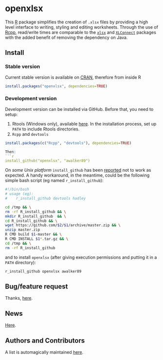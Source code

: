 openxlsx
========
This [R](http://www.r-project.org/) package simplifies the
creation of `.xlsx` files by providing 
a high level interface to writing, styling and editing
worksheets. Through the use of [Rcpp](http://www.rcpp.org/),
read/write times are comparable to the
[`xlsx`](http://cran.r-project.org/web/packages/xlsx/index.html)
and
[`XLConnect`](http://cran.r-project.org/web/packages/XLConnect)
packages with the added benefit of removing the dependency on
Java. 

## Install


### Stable version
Current stable version is available on
[CRAN](http://cran.r-project.org/), therefore from 
inside R
```r
install.packages("openxlsx", dependencies=TRUE)
```

### Development version
Development version can be installed via GitHub. Before that, you
need to setup:

1. Rtools (Windows only), available
[here](http://cran.r-project.org/bin/windows/Rtools/). In the
installation process, set up `PATH` to include Rtools directories.
2. `Rcpp` and `devtools` 
```R
install.packages(c("Rcpp", "devtools"), dependencies=TRUE)

Then:
```r
install_github("openxlsx", "awalker89")
```
On *some Unix platform* `install_github` has been [reported](https://github.com/hadley/devtools/issues/467) not to
work as expected. A handy workaround, in the meantime, could be the following
simple bash script (eg named `r_install_github`):

```bash
#!/bin/bash
# usage (eg):
#    r_install_github devtools hadley

cd /tmp && \
rm -rf R_install_github && \
mkdir R_install_github  && \
cd R_install_github && \
wget https://github.com/$2/$1/archive/master.zip && \
unzip master.zip
R CMD build $1-master && \
R CMD INSTALL $1*.tar.gz && \
cd /tmp && \
rm -rf R_install_github
```

and to install `openxlsx` (after giving execution permissions and
putting it in a `PATH` directory):
```bash
r_install_github openxlsx awalker89
```

## Bug/feature request
Thanks, [here](https://github.com/awalker89/openxlsx/issues). 

## News
[Here](https://raw.githubusercontent.com/awalker89/openxlsx/master/NEWS). 

## Authors and Contributors
A list is automagically maintained
[here](https://github.com/awalker89/openxlsx/graphs/contributors). 